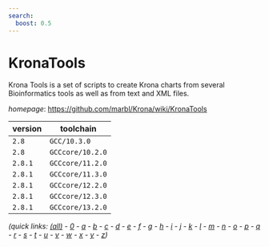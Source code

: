 ```yaml
---
search:
  boost: 0.5
---
```

# KronaTools

Krona Tools is a set of scripts to create Krona charts from several Bioinformatics tools as well as from text and XML files.

*homepage*: <https://github.com/marbl/Krona/wiki/KronaTools>

version | toolchain
--------|----------
``2.8`` | ``GCC/10.3.0``
``2.8`` | ``GCCcore/10.2.0``
``2.8.1`` | ``GCCcore/11.2.0``
``2.8.1`` | ``GCCcore/11.3.0``
``2.8.1`` | ``GCCcore/12.2.0``
``2.8.1`` | ``GCCcore/12.3.0``
``2.8.1`` | ``GCCcore/13.2.0``


*(quick links: [(all)](../index.md) - [0](../0/index.md) - [a](../a/index.md) - [b](../b/index.md) - [c](../c/index.md) - [d](../d/index.md) - [e](../e/index.md) - [f](../f/index.md) - [g](../g/index.md) - [h](../h/index.md) - [i](../i/index.md) - [j](../j/index.md) - [k](../k/index.md) - [l](../l/index.md) - [m](../m/index.md) - [n](../n/index.md) - [o](../o/index.md) - [p](../p/index.md) - [q](../q/index.md) - [r](../r/index.md) - [s](../s/index.md) - [t](../t/index.md) - [u](../u/index.md) - [v](../v/index.md) - [w](../w/index.md) - [x](../x/index.md) - [y](../y/index.md) - [z](../z/index.md))*

